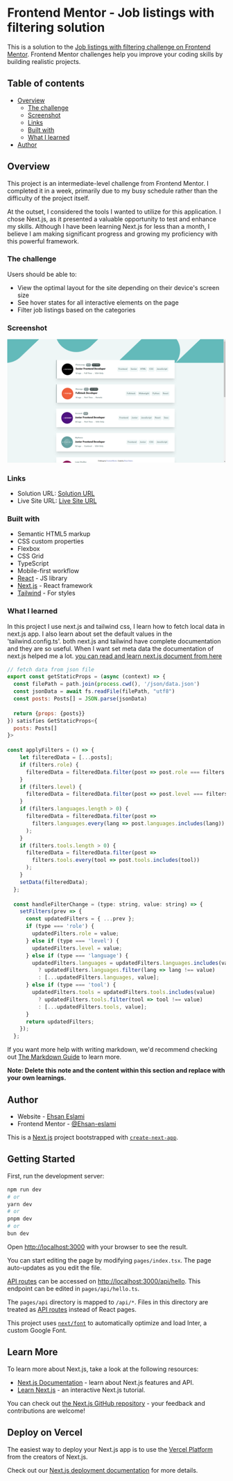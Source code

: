 # Frontend Mentor - Job listings with filtering solution

This is a solution to the [Job listings with filtering challenge on Frontend Mentor](https://www.frontendmentor.io/challenges/job-listings-with-filtering-ivstIPCt). Frontend Mentor challenges help you improve your coding skills by building realistic projects. 

## Table of contents

- [Overview](#overview)
  - [The challenge](#the-challenge)
  - [Screenshot](#screenshot)
  - [Links](#links)
  - [Built with](#built-with)
  - [What I learned](#what-i-learned)
- [Author](#author)

## Overview

This project is an intermediate-level challenge from Frontend Mentor. I completed it in a week, primarily due to my busy schedule rather than the difficulty of the project itself.

At the outset, I considered the tools I wanted to utilize for this application. I chose Next.js, as it presented a valuable opportunity to test and enhance my skills. Although I have been learning Next.js for less than a month, I believe I am making significant progress and growing my proficiency with this powerful framework.

### The challenge

Users should be able to:

- View the optimal layout for the site depending on their device's screen size
- See hover states for all interactive elements on the page
- Filter job listings based on the categories

### Screenshot
![Screenshot from the web page.](./public/Screenshot.png?raw=true)

### Links

- Solution URL: [Solution URL](https://github.com/Ehsan-eslami/job-listings-with-filtering)
- Live Site URL: [Live Site URL](https://job-listings-with-filtering-topaz.vercel.app/)


### Built with

- Semantic HTML5 markup
- CSS custom properties
- Flexbox
- CSS Grid
- TypeScript
- Mobile-first workflow
- [React](https://reactjs.org/) - JS library
- [Next.js](https://nextjs.org/) - React framework
- [Tailwind](https://tailwindcss.com/) - For styles

### What I learned

In this project I use next.js and tailwind css, I learn how to fetch local data in next.js app. I also learn about set the default values in the 'tailwind.config.ts'. both next.js and tailwind have complete documentation and they are so useful. When I want set meta data the documentation of next.js helped me a lot.
[you can read and learn next.js document from here](https://nextjs.org/docs)


```js
// fetch data from json file
export const getStaticProps = (async (context) => {
  const filePath = path.join(process.cwd(), '/json/data.json')
  const jsonData = await fs.readFile(filePath, "utf8")
  const posts: Posts[] = JSON.parse(jsonData)

  return {props: {posts}}
}) satisfies GetStaticProps<{
  posts: Posts[]
}>

const applyFilters = () => {
    let filteredData = [...posts];
    if (filters.role) {
      filteredData = filteredData.filter(post => post.role === filters.role);
    }
    if (filters.level) {
      filteredData = filteredData.filter(post => post.level === filters.level);
    }
    if (filters.languages.length > 0) {
      filteredData = filteredData.filter(post => 
        filters.languages.every(lang => post.languages.includes(lang))
      );
    }
    if (filters.tools.length > 0) {
      filteredData = filteredData.filter(post => 
        filters.tools.every(tool => post.tools.includes(tool))
      );
    }
    setData(filteredData);
  };

  const handleFilterChange = (type: string, value: string) => {
    setFilters(prev => {
      const updatedFilters = { ...prev };
      if (type === 'role') {
        updatedFilters.role = value;
      } else if (type === 'level') {
        updatedFilters.level = value;
      } else if (type === 'language') {
        updatedFilters.languages = updatedFilters.languages.includes(value)
          ? updatedFilters.languages.filter(lang => lang !== value)
          : [...updatedFilters.languages, value];
      } else if (type === 'tool') {
        updatedFilters.tools = updatedFilters.tools.includes(value)
          ? updatedFilters.tools.filter(tool => tool !== value)
          : [...updatedFilters.tools, value];
      }
      return updatedFilters;
    });
  };

```

If you want more help with writing markdown, we'd recommend checking out [The Markdown Guide](https://www.markdownguide.org/) to learn more.

**Note: Delete this note and the content within this section and replace with your own learnings.**

## Author

- Website - [Ehsan Eslami](https://linktr.ee/Ehsaneslami)
- Frontend Mentor - [@Ehsan-eslami](https://www.frontendmentor.io/profile/Ehsan-eslami)

<!----------------------------------------next.js readme file--------------------------------------->

This is a [Next.js](https://nextjs.org/) project bootstrapped with [`create-next-app`](https://github.com/vercel/next.js/tree/canary/packages/create-next-app).

## Getting Started

First, run the development server:

```bash
npm run dev
# or
yarn dev
# or
pnpm dev
# or
bun dev
```

Open [http://localhost:3000](http://localhost:3000) with your browser to see the result.

You can start editing the page by modifying `pages/index.tsx`. The page auto-updates as you edit the file.

[API routes](https://nextjs.org/docs/api-routes/introduction) can be accessed on [http://localhost:3000/api/hello](http://localhost:3000/api/hello). This endpoint can be edited in `pages/api/hello.ts`.

The `pages/api` directory is mapped to `/api/*`. Files in this directory are treated as [API routes](https://nextjs.org/docs/api-routes/introduction) instead of React pages.

This project uses [`next/font`](https://nextjs.org/docs/basic-features/font-optimization) to automatically optimize and load Inter, a custom Google Font.

## Learn More

To learn more about Next.js, take a look at the following resources:

- [Next.js Documentation](https://nextjs.org/docs) - learn about Next.js features and API.
- [Learn Next.js](https://nextjs.org/learn) - an interactive Next.js tutorial.

You can check out [the Next.js GitHub repository](https://github.com/vercel/next.js/) - your feedback and contributions are welcome!

## Deploy on Vercel

The easiest way to deploy your Next.js app is to use the [Vercel Platform](https://vercel.com/new?utm_medium=default-template&filter=next.js&utm_source=create-next-app&utm_campaign=create-next-app-readme) from the creators of Next.js.

Check out our [Next.js deployment documentation](https://nextjs.org/docs/deployment) for more details.

